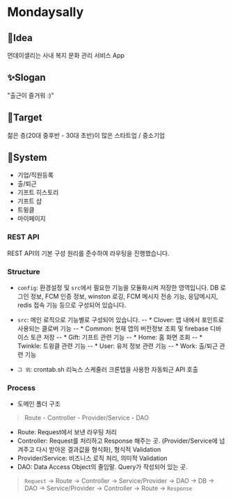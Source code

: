 # Mondaysally

## 💭Idea
먼데이샐리는 사내 복지 문화 관리 서비스 App

## ✨Slogan
"출근이 즐거워 :)"

## 🎯Target
젊은 층(20대 중후반 - 30대 초반)이 많은 스타트업 / 중소기업

## 🌟System
* 기업/직원등록 
* 출/퇴근
* 기프트 히스토리
* 기프트 샵
* 트윙클
* 마이페이지

### REST API
REST API의 기본 구성 원리를 준수하여 라우팅을 진행했습니다.

### Structure
- `config`: 환경설정 및 `src`에서 필요한 기능을 모듈화시켜 저장한 영역입니다. DB 로그인 정보, FCM 인증 정보, winston 로깅, FCM 메시지 전송 기능, 응답메시지, redis 접속 기능 등으로 구성되어 있습니다. 

- `src`: 메인 로직으로 기능별로 구성되어 있습니다.
-- * Clover: 앱 내에서 포인트로 사용되는 클로버 기능
-- * Common: 현재 앱의 버전정보 조회 및 firebase 디바이스 토큰 저장
-- * Gift: 기프트 관련 기능
-- * Home: 홈 화면 조회
-- * Twinkle: 트윙클 관련 기능
-- * User: 유저 정보 관련 기능
-- * Work: 출/퇴근 관련 기능

- `그 외`: crontab.sh 리눅스 스케줄러 크론탭을 사용한 자동퇴근 API 호출

### Process
- 도메인 폴더 구조
> Route - Controller - Provider/Service - DAO

- Route: Request에서 보낸 라우팅 처리
- Controller: Request를 처리하고 Response 해주는 곳. (Provider/Service에 넘겨주고 다시 받아온 결과값을 형식화), 형식적 Validation
- Provider/Service: 비즈니스 로직 처리, 의미적 Validation
- DAO: Data Access Object의 줄임말. Query가 작성되어 있는 곳.  

> `Request` -> Route -> Controller -> Service/Provider -> DAO -> DB -> DAO -> Service/Provider -> Controller -> Route -> `Response`
